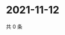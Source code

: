# 2021-11-12

共 0 条

<!-- BEGIN WEIBO -->
<!-- 最后更新时间 Fri Nov 12 2021 07:08:55 GMT+0800 (China Standard Time) -->

<!-- END WEIBO -->
